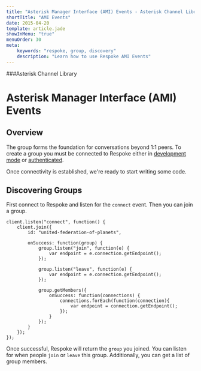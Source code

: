 ```yaml
---
title: "Asterisk Manager Interface (AMI) Events - Asterisk Channel Library"
shortTitle: "AMI Events"
date: 2015-04-20
template: article.jade
showInMenu: "true"
menuOrder: 30
meta:
    keywords: "respoke, group, discovery"
    description: "Learn how to use Respoke AMI Events"
---
```


###Asterisk Channel Library
# Asterisk Manager Interface (AMI) Events

## Overview

The group forms the foundation for conversations beyond 1:1 peers. To create a group you must be connected to Respoke either in [development mode](/client/javascript/getting-started.html) or [authenticated](/client/javascript/guide/authentication.html).

Once connectivity is established, we're ready to start writing some code.


## Discovering Groups

First connect to Respoke and listen for the `connect` event. Then you can join a group.

    client.listen("connect", function() {
        client.join({
            id: "united-federation-of-planets",
            
            onSuccess: function(group) {
                group.listen("join", function(e) {
                    var endpoint = e.connection.getEndpoint();
                });
                
                group.listen("leave", function(e) {
                    var endpoint = e.connection.getEndpoint();
                });
                
                group.getMembers({
                    onSuccess: function(connections) {
                        connections.forEach(function(connection){
                            var endpoint = connection.getEndpoint();
                        });
                    }
                });
            }
        });
    });  
    
Once successful, Respoke will return the `group` you joined. You can listen for when people `join` or `leave` this group. Additionally, you can get a list of group members.